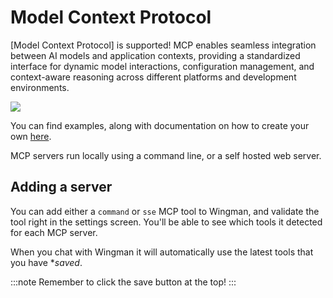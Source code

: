 # Model Context Protocol

[Model Context Protocol] is supported! MCP enables seamless integration between AI models and application contexts, providing a standardized interface for dynamic model interactions, configuration management, and context-aware reasoning across different platforms and development environments.

![](/SettingsMCP.png)

You can find examples, along with documentation on how to create your own [here](https://modelcontextprotocol.io/examples).

MCP servers run locally using a command line, or a self hosted web server.

## Adding a server

You can add either a `command` or `sse` MCP tool to Wingman, and validate the tool right in the settings screen. You'll be able to see which tools it detected for each MCP server.

When you chat with Wingman it will automatically use the latest tools that you have **saved*.

:::note
Remember to click the save button at the top!
:::